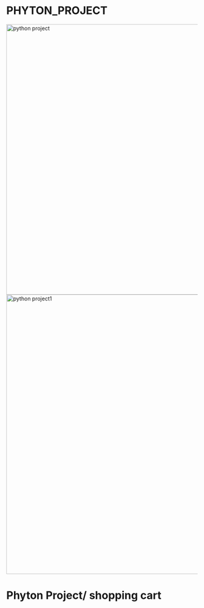 # PHYTON_PROJECT
<img width="710" alt="python project" src="https://user-images.githubusercontent.com/84330931/120858436-c77f5b00-c550-11eb-8e24-2383eb9bde2e.PNG">
<img width="734" alt="python project1" src="https://user-images.githubusercontent.com/84330931/120858449-cb12e200-c550-11eb-865a-042d477d199e.PNG">


<html>
<head>
<meta charset="ISO-8859-1">

</head>
<body>
<h1>Phyton Project/ shopping cart</h1>
</body>

